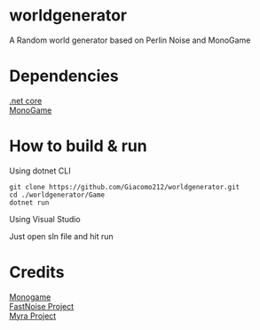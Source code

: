 # worldgenerator
A Random world generator based on Perlin Noise and MonoGame
  
# Dependencies
[.net core](https://dotnet.microsoft.com/download)  
[MonoGame](https://www.monogame.net/downloads/)
  
  
# How to build & run
  
Using dotnet CLI
  
```
git clone https://github.com/Giacomo212/worldgenerator.git  
cd ./worldgenerator/Game  
dotnet run
```
  
 Using Visual Studio
   
Just open sln file and hit run
  
  
# Credits
[Monogame](https://www.monogame.net/)  
[FastNoise Project](https://github.com/Auburn/FastNoise_CSharp)  
[Myra Project](https://github.com/rds1983/Myra)  
